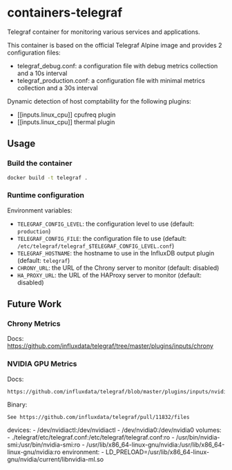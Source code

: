 # containers-telegraf

Telegraf container for monitoring various services and applications.

This container is based on the official Telegraf Alpine image and provides 2 configuration files:
- telegraf_debug.conf: a configuration file with debug metrics collection and a 10s interval
- telegraf_production.conf: a configuration file with minimal metrics collection and a 30s interval

Dynamic detection of host comptability for the following plugins:
- [[inputs.linux_cpu]] cpufreq plugin
- [[inputs.linux_cpu]] thermal plugin

## Usage

### Build the container

```bash
docker build -t telegraf .
```

### Runtime configuration

Environment variables:
- `TELEGRAF_CONFIG_LEVEL`: the configuration level to use (default: `production`)
- `TELEGRAF_CONFIG_FILE`: the configuration file to use (default: `/etc/telegraf/telegraf_$TELEGRAF_CONFIG_LEVEL.conf`)
- `TELEGRAF_HOSTNAME`: the hostname to use in the InfluxDB output plugin (default: `telegraf`)
- `CHRONY_URL`: the URL of the Chrony server to monitor (default: disabled)
- `HA_PROXY_URL`: the URL of the HAProxy server to monitor (default: disabled)

## Future Work

### Chrony Metrics

Docs:
    https://github.com/influxdata/telegraf/tree/master/plugins/inputs/chrony


### NVIDIA GPU Metrics
Docs:

    https://github.com/influxdata/telegraf/blob/master/plugins/inputs/nvidia_smi/README.md

Binary:

    See https://github.com/influxdata/telegraf/pull/11832/files

devices:
      - /dev/nvidiactl:/dev/nvidiactl
      - /dev/nvidia0:/dev/nvidia0
    volumes:
      - ./telegraf/etc/telegraf.conf:/etc/telegraf/telegraf.conf:ro
      - /usr/bin/nvidia-smi:/usr/bin/nvidia-smi:ro
      - /usr/lib/x86_64-linux-gnu/nvidia:/usr/lib/x86_64-linux-gnu/nvidia:ro
    environment:
      - LD_PRELOAD=/usr/lib/x86_64-linux-gnu/nvidia/current/libnvidia-ml.so